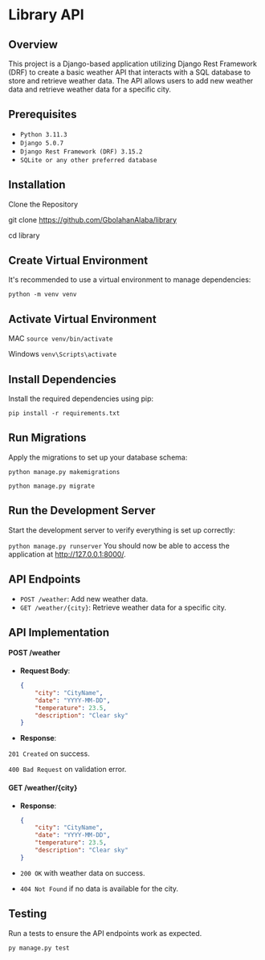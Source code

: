
# **Library API**

## **Overview**

This project is a Django-based application utilizing Django Rest Framework (DRF) to create a basic weather API that interacts with a SQL database to store and retrieve weather data. The API allows users to add new weather data and retrieve weather data for a specific city.

## **Prerequisites**

- `Python 3.11.3`
- `Django 5.0.7`
- `Django Rest Framework (DRF) 3.15.2`
- `SQLite or any other preferred database`


## **Installation**
Clone the Repository


git clone https://github.com/GbolahanAlaba/library

cd library


## **Create Virtual Environment**

It's recommended to use a virtual environment to manage dependencies:


`python -m venv venv`

## **Activate Virtual Environment**

MAC `source venv/bin/activate`

Windows `venv\Scripts\activate`

## **Install Dependencies**

Install the required dependencies using pip:

`pip install -r requirements.txt`


## **Run Migrations**

Apply the migrations to set up your database schema:

`python manage.py makemigrations`

`python manage.py migrate`


## **Run the Development Server**
Start the development server to verify everything is set up correctly:

`python manage.py runserver`
You should now be able to access the application at http://127.0.0.1:8000/.

## **API Endpoints**

- `POST /weather`: Add new weather data.
- `GET /weather/{city}`: Retrieve weather data for a specific city.

## **API Implementation**

#### POST /weather

- **Request Body**:

  ```json
  {
      "city": "CityName",
      "date": "YYYY-MM-DD",
      "temperature": 23.5,
      "description": "Clear sky"
  }

- **Response**:

`201 Created` on success.

`400 Bad Request` on validation error.


#### GET /weather/{city}

- **Response**:

  ```json
  {
      "city": "CityName",
      "date": "YYYY-MM-DD",
      "temperature": 23.5,
      "description": "Clear sky"
  }


- `200 OK` with weather data on success.

- `404 Not Found` if no data is available for the city.

## **Testing**
Run a tests to ensure the API endpoints work as expected.

`py manage.py test`